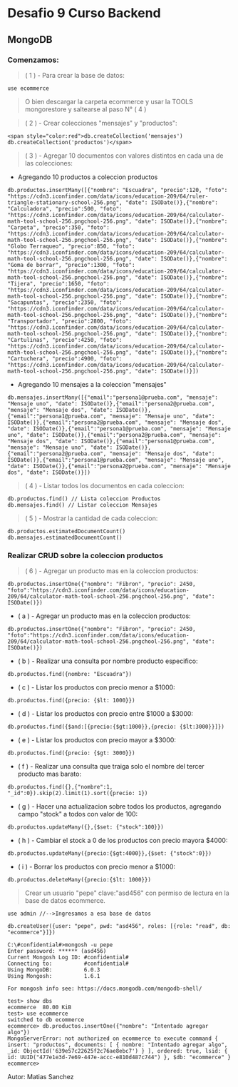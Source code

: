 # Desafio 9 Curso Backend

## MongoDB

### Comenzamos:

> ( 1 ) - Para crear la base de datos:

```
use ecommerce
```

> O bien descargar la carpeta ecommerce y usar la TOOLS mongorestore y saltearse al paso N° ( 4 )

> ( 2 ) - Crear colecciones "mensajes" y "productos":

```
<span style="color:red">db.createCollection('mensajes')
db.createCollection('productos')</span>
```

> ( 3 ) - Agregar 10 documentos con valores distintos en cada una de las colecciones:

- Agregando 10 productos a coleccion productos

```
db.productos.insertMany([{"nombre": "Escuadra", "precio":120, "foto": "https://cdn3.iconfinder.com/data/icons/education-209/64/ruler-triangle-stationary-school-256.png", "date": ISODate()},{"nombre": "Calculadora", "precio":500, "foto": "https://cdn3.iconfinder.com/data/icons/education-209/64/calculator-math-tool-school-256.pngchool-256.png", "date": ISODate()},{"nombre": "Carpeta", "precio":350, "foto": "https://cdn3.iconfinder.com/data/icons/education-209/64/calculator-math-tool-school-256.pngchool-256.png", "date": ISODate()},{"nombre": "Globo Terraqueo", "precio":850, "foto": "https://cdn3.iconfinder.com/data/icons/education-209/64/calculator-math-tool-school-256.pngchool-256.png", "date": ISODate()},{"nombre": "Goma de borrar", "precio":1300, "foto": "https://cdn3.iconfinder.com/data/icons/education-209/64/calculator-math-tool-school-256.pngchool-256.png", "date": ISODate()},{"nombre": "Tijera", "precio":1650, "foto": "https://cdn3.iconfinder.com/data/icons/education-209/64/calculator-math-tool-school-256.pngchool-256.png", "date": ISODate()},{"nombre": "Sacapuntas", "precio":2350, "foto": "https://cdn3.iconfinder.com/data/icons/education-209/64/calculator-math-tool-school-256.pngchool-256.png", "date": ISODate()},{"nombre": "Transportador", "precio":2800, "foto": "https://cdn3.iconfinder.com/data/icons/education-209/64/calculator-math-tool-school-256.pngchool-256.png", "date": ISODate()},{"nombre": "Cartulinas", "precio":4250, "foto": "https://cdn3.iconfinder.com/data/icons/education-209/64/calculator-math-tool-school-256.pngchool-256.png", "date": ISODate()},{"nombre": "Cartuchera", "precio":4900, "foto": "https://cdn3.iconfinder.com/data/icons/education-209/64/calculator-math-tool-school-256.pngchool-256.png", "date": ISODate()}])
```

- Agregando 10 mensajes a la coleccion "mensajes"

```
db.mensajes.insertMany([{"email":"persona1@prueba.com", "mensaje": "Mensaje uno", "date": ISODate()},{"email":"persona2@prueba.com", "mensaje": "Mensaje dos", "date": ISODate()},{"email":"persona1@prueba.com", "mensaje": "Mensaje uno", "date": ISODate()},{"email":"persona2@prueba.com", "mensaje": "Mensaje dos", "date": ISODate()},{"email":"persona1@prueba.com", "mensaje": "Mensaje uno", "date": ISODate()},{"email":"persona2@prueba.com", "mensaje": "Mensaje dos", "date": ISODate()},{"email":"persona1@prueba.com", "mensaje": "Mensaje uno", "date": ISODate()},{"email":"persona2@prueba.com", "mensaje": "Mensaje dos", "date": ISODate()},{"email":"persona1@prueba.com", "mensaje": "Mensaje uno", "date": ISODate()},{"email":"persona2@prueba.com", "mensaje": "Mensaje dos", "date": ISODate()}])
```

> ( 4 ) - Listar todos los documentos en cada coleccion:

```
db.productos.find() // Lista coleccion Productos
db.mensajes.find() // Listar coleccion Mensajes
```

> ( 5 ) - Mostrar la cantidad de cada coleccion:

```
db.productos.estimatedDocumentCount()
db.mensajes.estimatedDocumentCount()
```

### Realizar CRUD sobre la coleccion productos

> ( 6 ) - Agregar un producto mas en la coleccion productos:

```
db.productos.insertOne({"nombre": "Fibron", "precio": 2450, "foto":"https://cdn3.iconfinder.com/data/icons/education-209/64/calculator-math-tool-school-256.pngchool-256.png", "date": ISODate()})
```

- ( a ) - Agregar un producto mas en la coleccion productos:

```
db.productos.insertOne({"nombre": "Fibron", "precio": 2450, "foto":"https://cdn3.iconfinder.com/data/icons/education-209/64/calculator-math-tool-school-256.pngchool-256.png", "date": ISODate()})
```

- ( b ) - Realizar una consulta por nombre producto especifico:

```
db.productos.find({nombre: "Escuadra"})
```

- ( c ) - Listar los productos con precio menor a $1000:

```
db.productos.find({precio: {$lt: 1000}})
```

- ( d ) - Listar los productos con precio entre $1000 a $3000:

```
db.productos.find({$and:[{precio:{$gt:1000}},{precio: {$lt:3000}}]})
```

- ( e ) - Listar los productos con precio mayor a $3000:

```
db.productos.find({precio: {$gt: 3000}})
```

- ( f ) - Realizar una consulta que traiga solo el nombre del tercer producto mas barato:

```
db.productos.find({},{"nombre":1, "_id":0}).skip(2).limit(1).sort({precio: 1})
```

- ( g ) - Hacer una actualizacion sobre todos los productos, agregando campo "stock" a todos con valor de 100:

```
db.productos.updateMany({},{$set: {"stock":100}})
```

- ( h ) - Cambiar el stock a 0 de los productos con precio mayora $4000:

```
db.productos.updateMany({precio:{$gt:4000}},{$set: {"stock":0}})
```

- ( i ) - Borrar los productos con precio menor a $1000:

```
db.productos.deleteMany({precio:{$lt: 1000}})
```

> Crear un usuario "pepe" clave:"asd456" con permiso de lectura en la base de datos ecommerce.

```
use admin //-->Ingresamos a esa base de datos

db.createUser({user: "pepe", pwd: "asd456", roles: [{role: "read", db: "ecommerce"}]})

```

```
C:\#confidential#>mongosh -u pepe
Enter password: ****** (asd456)
Current Mongosh Log ID: #confidential#
Connecting to:          #confidential#
Using MongoDB:          6.0.3
Using Mongosh:          1.6.1

For mongosh info see: https://docs.mongodb.com/mongodb-shell/

test> show dbs
ecommerce  80.00 KiB
test> use ecommerce
switched to db ecommerce
ecommerce> db.productos.insertOne({"nombre": "Intentado agregar algo"})
MongoServerError: not authorized on ecommerce to execute command { insert: "productos", documents: [ { nombre: "Intentado agregar algo", _id: ObjectId('639e57c22625f2c76ae8ebc7') } ], ordered: true, lsid: { id: UUID("477e1e3d-7e69-447e-accc-e810d487c744") }, $db: "ecommerce" }
ecommerce>
```

Autor: Matias Sanchez
